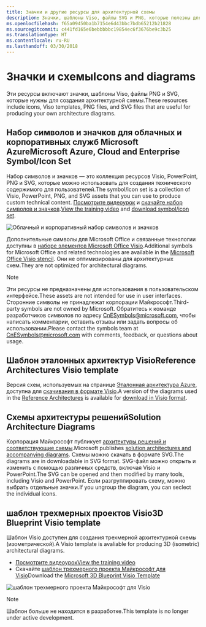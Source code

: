 ```yaml
---
title: Значки и другие ресурсы для архитектурной схемы
description: Значки, шаблоны Viso, файлы SVG и PNG, которые полезны для создания архитектурных схем
ms.openlocfilehash: f65a09450ba1b7154e6d43bbc7bdb65212b21828
ms.sourcegitcommit: c441fd165e6bebbbbbc19854ec6f3676be9c3b25
ms.translationtype: HT
ms.contentlocale: ru-RU
ms.lasthandoff: 03/30/2018
---
```

# <a name="icons-and-diagrams"></a><span data-ttu-id="fbcf1-103">Значки и схемы</span><span class="sxs-lookup"><span data-stu-id="fbcf1-103">Icons and diagrams</span></span>

<span data-ttu-id="fbcf1-104">Эти ресурсы включают значки, шаблоны Viso, файлы PNG и SVG, которые нужны для создания архитектурной схемы.</span><span class="sxs-lookup"><span data-stu-id="fbcf1-104">These resources include icons, Viso templates, PNG files, and SVG files that are useful for producing your own architecture diagrams.</span></span>

## <a name="microsoft-azure-cloud-and-enterprise-symbolicon-set"></a><span data-ttu-id="fbcf1-105">Набор символов и значков для облачных и корпоративных служб Microsoft Azure</span><span class="sxs-lookup"><span data-stu-id="fbcf1-105">Microsoft Azure, Cloud and Enterprise Symbol/Icon Set</span></span>

<span data-ttu-id="fbcf1-106">Набор символов и значков — это коллекция ресурсов Visio, PowerPoint, PNG и SVG, которые можно использовать для создания технического содержимого для пользователей.</span><span class="sxs-lookup"><span data-stu-id="fbcf1-106">The symbol/icon set is a collection of Visio, PowerPoint, PNG, and SVG assets that you can use to produce custom technical content.</span></span>
<span data-ttu-id="fbcf1-107">[Посмотрите видеоурок](http://aka.ms/CnESymbolsVideo) и [скачайте набор символов и значков](http://aka.ms/CnESymbols).</span><span class="sxs-lookup"><span data-stu-id="fbcf1-107">[View the training video](http://aka.ms/CnESymbolsVideo) and [download symbol/icon set](http://aka.ms/CnESymbols).</span></span> 

![Облачный и корпоративный набор символов и значков](./_images/CnESymbols.png)

<span data-ttu-id="fbcf1-109">Дополнительные символы для Microsoft Office и связанные технологии доступны в [наборе элементов Microsoft Office Visio](http://www.microsoft.com/download/details.aspx?id=35772).</span><span class="sxs-lookup"><span data-stu-id="fbcf1-109">Additional symbols for Microsoft Office and related technologies are available in the [Microsoft Office Visio stencil](http://www.microsoft.com/download/details.aspx?id=35772).</span></span> <span data-ttu-id="fbcf1-110">Они не оптимизированы для архитектурных схем.</span><span class="sxs-lookup"><span data-stu-id="fbcf1-110">They are not optimized for architectural diagrams.</span></span>   

> [!NOTE]
> <span data-ttu-id="fbcf1-111">Эти ресурсы не предназначены для использования в пользовательском интерфейсе.</span><span class="sxs-lookup"><span data-stu-id="fbcf1-111">These assets are not intended for use in user interfaces.</span></span> <span data-ttu-id="fbcf1-112">Сторонние символы не принадлежат корпорации Майкрософт.</span><span class="sxs-lookup"><span data-stu-id="fbcf1-112">Third-party symbols are not owned by Microsoft.</span></span>
> <span data-ttu-id="fbcf1-113">Обратитесь к команде разработчиков символов по адресу [CnESymbols@microsoft.com](mailto:CnESymbols@microsoft.com), чтобы написать комментарии, оставить отзывы или задать вопросы об использовании.</span><span class="sxs-lookup"><span data-stu-id="fbcf1-113">Please contact the symbols team at [CnESymbols@microsoft.com](mailto:CnESymbols@microsoft.com) with comments, feedback, or questions about usage.</span></span>

## <a name="reference-architectures-visio-template"></a><span data-ttu-id="fbcf1-114">Шаблон эталонных архитектур Visio</span><span class="sxs-lookup"><span data-stu-id="fbcf1-114">Reference Architectures Visio template</span></span> 

<span data-ttu-id="fbcf1-115">Версия схем, используемых на странице [Эталонная архитектура Azure](../reference-architectures/index.md), доступна для [скачивания в формате Visio](https://aka.ms/arch-diagrams).</span><span class="sxs-lookup"><span data-stu-id="fbcf1-115">A version of the diagrams used in the [Reference Architectures](../reference-architectures/index.md) is available for [download in Visio format](https://aka.ms/arch-diagrams).</span></span>

## <a name="solution-architecture-diagrams"></a><span data-ttu-id="fbcf1-116">Схемы архитектуры решений</span><span class="sxs-lookup"><span data-stu-id="fbcf1-116">Solution Architecture Diagrams</span></span>

<span data-ttu-id="fbcf1-117">Корпорация Майкрософт публикует [архитектуры решений и соответствующие схемы](https://azure.microsoft.com/solutions/architecture/).</span><span class="sxs-lookup"><span data-stu-id="fbcf1-117">Microsoft publishes [solution architectures and accompanying diagrams](https://azure.microsoft.com/solutions/architecture/).</span></span> <span data-ttu-id="fbcf1-118">Схемы можно скачать в формате SVG.</span><span class="sxs-lookup"><span data-stu-id="fbcf1-118">The diagrams are in downloadable in SVG format.</span></span> <span data-ttu-id="fbcf1-119">SVG-файл можно открыть и изменить с помощью различных средств, включая Visio и PowerPoint.</span><span class="sxs-lookup"><span data-stu-id="fbcf1-119">The SVG can be opened and then modified by many tools, including Visio and PowerPoint.</span></span> <span data-ttu-id="fbcf1-120">Если разгруппировать схему, можно выбрать отдельные значки.</span><span class="sxs-lookup"><span data-stu-id="fbcf1-120">If you ungroup the diagram, you can seclect the individual icons.</span></span>   

## <a name="3d-blueprint-visio-template"></a><span data-ttu-id="fbcf1-121">шаблон трехмерных проектов Visio</span><span class="sxs-lookup"><span data-stu-id="fbcf1-121">3D Blueprint Visio template</span></span>

<span data-ttu-id="fbcf1-122">Шаблон Visio доступен для создания трехмерной архитектурной схемы (изометрической).</span><span class="sxs-lookup"><span data-stu-id="fbcf1-122">A Visio template is avaliable for producing 3D (isometric) architectural diagrams.</span></span>

- [<span data-ttu-id="fbcf1-123">Посмотрите видеоурок</span><span class="sxs-lookup"><span data-stu-id="fbcf1-123">View the training video</span></span>](http://aka.ms/3dBlueprintTemplateVideo) 
- <span data-ttu-id="fbcf1-124">Скачайте [шаблон трехмерного проекта Майкрософт для Visio](http://aka.ms/3DBlueprintTemplate)</span><span class="sxs-lookup"><span data-stu-id="fbcf1-124">Download the [Microsoft 3D Blueprint Visio Template](http://aka.ms/3DBlueprintTemplate)</span></span>

![шаблон трехмерного проекта Майкрософт для Visio](./_images/3DBlueprintVisioTemplate.png)

> [!NOTE]
> <span data-ttu-id="fbcf1-126">Шаблон больше не находится в разработке.</span><span class="sxs-lookup"><span data-stu-id="fbcf1-126">This template is no longer under active development.</span></span>

